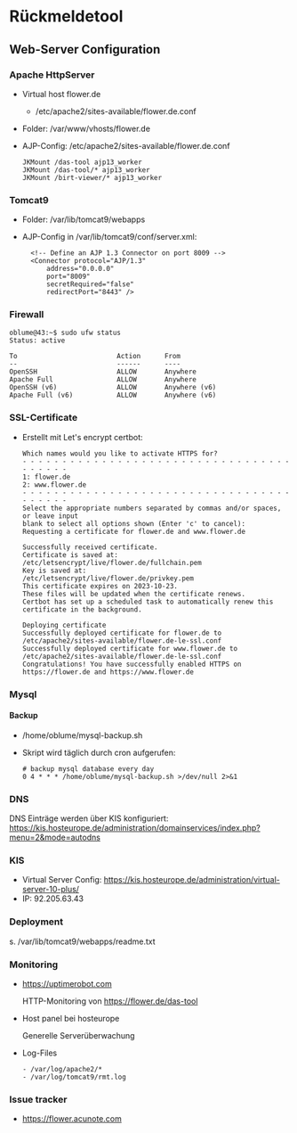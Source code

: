 # Rückmeldetool

## Web-Server Configuration

### Apache HttpServer

- Virtual host flower.de
  -  /etc/apache2/sites-available/flower.de.conf
- Folder: /var/www/vhosts/flower.de
- AJP-Config: /etc/apache2/sites-available/flower.de.conf

      JKMount /das-tool ajp13_worker
      JKMount /das-tool/* ajp13_worker
      JKMount /birt-viewer/* ajp13_worker

### Tomcat9

- Folder: /var/lib/tomcat9/webapps
- AJP-Config in /var/lib/tomcat9/conf/server.xml:

        <!-- Define an AJP 1.3 Connector on port 8009 -->
        <Connector protocol="AJP/1.3"
            address="0.0.0.0"
            port="8009"
            secretRequired="false"
            redirectPort="8443" />

### Firewall

    oblume@43:~$ sudo ufw status
    Status: active
    
    To                         Action      From
    --                         ------      ----
    OpenSSH                    ALLOW       Anywhere
    Apache Full                ALLOW       Anywhere
    OpenSSH (v6)               ALLOW       Anywhere (v6)
    Apache Full (v6)           ALLOW       Anywhere (v6)

### SSL-Certificate

- Erstellt mit Let's encrypt certbot:

      Which names would you like to activate HTTPS for?
      - - - - - - - - - - - - - - - - - - - - - - - - - - - - - - - - - - - - - - - -
      1: flower.de
      2: www.flower.de
      - - - - - - - - - - - - - - - - - - - - - - - - - - - - - - - - - - - - - - - -
      Select the appropriate numbers separated by commas and/or spaces, or leave input
      blank to select all options shown (Enter 'c' to cancel):
      Requesting a certificate for flower.de and www.flower.de
      
      Successfully received certificate.
      Certificate is saved at: /etc/letsencrypt/live/flower.de/fullchain.pem
      Key is saved at:         /etc/letsencrypt/live/flower.de/privkey.pem
      This certificate expires on 2023-10-23.
      These files will be updated when the certificate renews.
      Certbot has set up a scheduled task to automatically renew this certificate in the background.
      
      Deploying certificate
      Successfully deployed certificate for flower.de to /etc/apache2/sites-available/flower.de-le-ssl.conf
      Successfully deployed certificate for www.flower.de to /etc/apache2/sites-available/flower.de-le-ssl.conf
      Congratulations! You have successfully enabled HTTPS on https://flower.de and https://www.flower.de

### Mysql

#### Backup

- /home/oblume/mysql-backup.sh
- Skript wird täglich durch cron aufgerufen:

      # backup mysql database every day
      0 4 * * * /home/oblume/mysql-backup.sh >/dev/null 2>&1

### DNS

DNS Einträge werden über KIS
konfiguriert: https://kis.hosteurope.de/administration/domainservices/index.php?menu=2&mode=autodns



### KIS

- Virtual Server Config: https://kis.hosteurope.de/administration/virtual-server-10-plus/
- IP: 92.205.63.43

### Deployment

s. /var/lib/tomcat9/webapps/readme.txt


### Monitoring

- https://uptimerobot.com
        
  HTTP-Monitoring von https://flower.de/das-tool
 
- Host panel bei hosteurope

  Generelle Serverüberwachung

- Log-Files
    
      - /var/log/apache2/*
      - /var/log/tomcat9/rmt.log

### Issue tracker

- https://flower.acunote.com